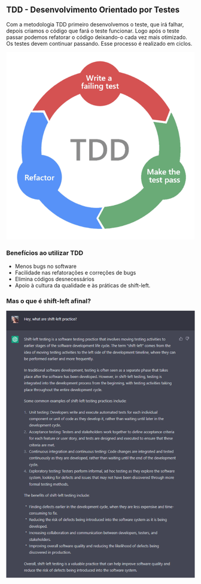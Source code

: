 ## TDD - Desenvolvimento Orientado por Testes 

Com a metodologia TDD primeiro desenvolvemos o teste, que irá falhar, depois criamos o código que fará o teste funcionar. Logo após o teste passar podemos refatorar o código deixando-o cada vez mais otimizado. Os testes devem continuar passando.
Esse processo é realizado em ciclos.

![Ciclo TDD](/images/desenvolvimento/tdd.PNG)

### Benefícios ao utilizar TDD

- Menos bugs no software
- Facilidade nas refatorações e correções de bugs
- Elimina códigos desnecessários
- Apoio à cultura da qualidade e às práticas de shift-left.

### Mas o que é shift-left afinal?

![shift-left](/images/desenvolvimento/shift-left-chatGPT.PNG)


